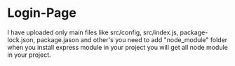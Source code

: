 # Login-Page
I have uploaded only main files like src/config, src/index.js, package-lock.json, package.jason and other's you need to add "node_module" folder when you install express module in your project you will get all node module in your project.
